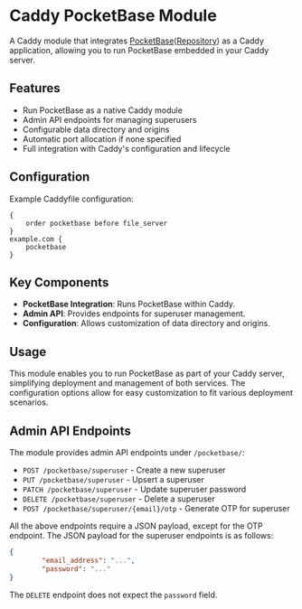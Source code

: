# Caddy PocketBase Module

A Caddy module that integrates [PocketBase](https://pocketbase.io/)([Repository](https://github.com/pocketbase/pocketbase)) as a Caddy application, allowing you to run PocketBase embedded in your Caddy server.

## Features

- Run PocketBase as a native Caddy module
- Admin API endpoints for managing superusers
- Configurable data directory and origins
- Automatic port allocation if none specified
- Full integration with Caddy's configuration and lifecycle

## Configuration

Example Caddyfile configuration:

```caddyfile
{
    order pocketbase before file_server
}
example.com {
    pocketbase
}
```

## Key Components

- **PocketBase Integration**: Runs PocketBase within Caddy.
- **Admin API**: Provides endpoints for superuser management.
- **Configuration**: Allows customization of data directory and origins.


## Usage

This module enables you to run PocketBase as part of your Caddy server, simplifying deployment and management of both services. The configuration options allow for easy customization to fit various deployment scenarios.

## Admin API Endpoints
The module provides admin API endpoints under `/pocketbase/`:

- `POST /pocketbase/superuser` - Create a new superuser
- `PUT /pocketbase/superuser` - Upsert a superuser
- `PATCH /pocketbase/superuser` - Update superuser password
- `DELETE /pocketbase/superuser` - Delete a superuser
- `POST /pocketbase/superuser/{email}/otp` - Generate OTP for superuser

All the above endpoints require a JSON payload, except for the OTP endpoint. The
JSON payload for the superuser endpoints is as follows:

```json
{
		"email_address": "...",
		"password": "..."
}
```

The `DELETE` endpoint does not expect the `password` field.
